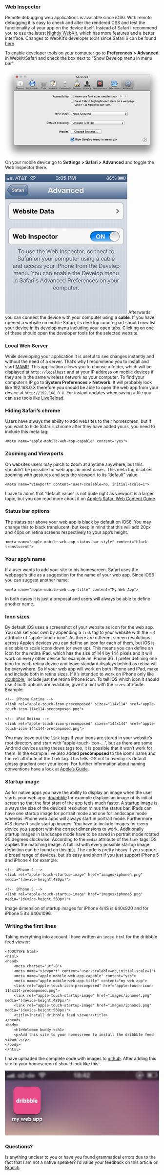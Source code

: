 
### Web Inspector
Remote debugging web applications is available since iOS6. With remote debugging it is easy to check and alter the rendered CSS and test the functionality of your app on the device itself. Instead of Safari I recommend you to use the latest [Nightly WebKit](http://nightly.webkit.org/), which has more features and a better interface. Changes to WebKit’s developer tools since Safari 6 can be found [here](https://gist.github.com/paulmillr/4056234).

To enable developer tools on your computer go to __Preferences > Advanced__ in Webkit/Safari and check the box next to “Show Develop menu in menu bar”.

<a href="/images/AdvancedSettings.png" class="image-inline"><img src="/images/AdvancedSettings.png"></a>
On your mobile device go to __Settings > Safari > Advanced__ and toggle the Web Inspector there.

<a href="/images/ios_web_inspector.png" class="image-inline"><img src="/images/ios_web_inspector.png"></a>
Afterwards you can connect the device with your computer using a __cable__. If you have opened a website on mobile Safari, its desktop counterpart should now list your device in its develop menu including your open tabs. Clicking on one of these should open the developer tools for the selected website.

### Local Web Server

While developing your application it is useful to see changes instantly and without the need of a server. That’s why I recommend you to install and start [MAMP](http://www.mamp.info/). This application allows you to choose a folder, which will be displayed at `http://localhost` and at your IP address on mobile devices if they are in the same wireless network as your computer. To find your computer’s IP go to __System Preferences > Network__. It will probably look like 192.168.0.X therefore you should be able to open the web app from your device at `http://192.168.0.X`. For instant updates when saving a file you can use tools like [LiveReload](http://livereload.com/).

### Hiding Safari’s chrome

Users have always the ability to add websites to their homescreen, but If you want to hide Safari’s chrome after they have added yours, you need to include this meta tag:

<pre class="language-markup"><code>&lt;meta name=&quot;apple-mobile-web-app-capable&quot; content=&quot;yes&quot;&gt;</code></pre>

### Zooming and Viewports

On websites users may pinch to zoom at anytime anywhere, but this shouldn’t be possible for web apps in most cases. This meta tag disables zooming with gestures and sets the viewport to its ”default” value:

<pre class="language-markup"><code>&lt;meta name=&quot;viewport&quot; content=&quot;user-scalable=no, initial-scale=1&quot;&gt;</code></pre>

I have to admit that “default value” is not quite right as viewport is a larger topic, but you can read more about it on [Apple’s Safari Web Content Guide](http://developer.apple.com/library/ios/#documentation/AppleApplications/Reference/SafariWebContent/UsingtheViewport/UsingtheViewport.html#//apple_ref/doc/uid/TP40006509-SW1).

###  Status bar options

The status bar above your web app is black by default on iOS6. You may change this to black translucent, but keep in mind that this will add 20px and 40px on retina screens respectively to your app’s height.

<pre class="language-markup"><code>&lt;meta name=&quot;apple-mobile-web-app-status-bar-style&quot; content=&quot;black-translucent&quot;&gt;</code></pre>

### Your app’s name

If a user wants to add your site to his homescreen, Safari uses the webpage's title as a suggestion for the name of your web app. Since iOS6 you can suggest another name:

<pre class="language-markup"><code>&lt;meta name=&quot;apple-mobile-web-app-title&quot; content=&quot;My Web App&quot;&gt;</code></pre>

In both cases it is just a proposal and users will always be able to define another name.

### Icon sizes

By default iOS uses a screenshot of your website as icon for the web app. You can set your own by appending a `link` tag to your website with the `rel` attribute of “apple-touch-icon”.  As there are different screen resolutions across Apple’s devices you can define an icon for each of them, but iOS is also able to scale icons down (or even up). This means you can define an icon for the retina iPad, which has the size of 144 by 144 pixels and it will work on every other device for example an iPhone 3G. I prefer defining one icon for each retina device and leave standard displays behind as retina will be everywhere. So if your web app will work on both iPhone and iPad, make and include both in retina sizes. If it’s intended to work on iPhone only like [doubbble](http://doubbble.com), include just the retina iPhone icon. To tell iOS which icon it should use if both options are available, give it a hint with the `sizes` attribute. Example:

<pre class="language-markup"><code>&lt;!-- iPhone Retina --&gt;
&lt;link rel=&quot;apple-touch-icon-precomposed&quot; sizes=&quot;114x114&quot; href=&quot;apple-touch-icon-114x114-precomposed.png&quot;&gt;

&lt;!-- iPad Retina --&gt;
&lt;link rel=&quot;apple-touch-icon-precomposed&quot; sizes=&quot;144x144&quot; href=&quot;apple-touch-icon-144x144-precomposed.png&quot;&gt;</code></pre>

You may leave out the `link` tags if your icons are stored in your website’s root directory and start with ”apple-touch-icon-...”, but as there are some Android devices using theses tags too, it is possible that it won’t work for them. In the example I’ve also added __precomposed__ to the icon’s name and the `rel` attribute of the `link` tag. This tells iOS not to overlay its default glossy gradient over your icons. For further information about naming conventions have a look at [Apple’s Guide](http://developer.apple.com/library/ios/#documentation/AppleApplications/Reference/SafariWebContent/ConfiguringWebApplications/ConfiguringWebApplications.html#//apple_ref/doc/uid/TP40002051-CH3-SW4).

### Startup image

As for native apps you have the ability to display an image when the user starts your web app. [doubbble](http://doubbble.com) for example displays an image of its initial screen so that the first start of the app feels much faster. A startup image is always the size of the device’s resolution minus the status bar. iPads can have one startup image for portrait mode and one for landscape mode whereas iPhone web apps will always start in portrait mode. Furthermore iOS doesn’t scale startup images. You have to include images for every device you support with the correct dimensions to work. Additionally startup images in landscape mode have to be saved in portrait mode rotated 90 degrees clockwise. According to the `media` attribute of the `link` tags iOS applies the matching image. A full list with every possible startup image definition can be found on this [gist](https://gist.github.com/tfausak/2222823). The code is pretty heavy if you support a broad range of devices, but it’s easy and short if you just support iPhone 5 and iPhone 4 for example:

<pre class="language-markup"><code>&lt;!-- iPhone 4 --&gt;
&lt;link rel=&quot;apple-touch-startup-image&quot; href=&quot;images/iphone4.png&quot; media=&quot;(device-height:480px)&quot;&gt;

&lt;!-- iPhone 5 --&gt;
&lt;link rel=&quot;apple-touch-startup-image&quot; href=&quot;images/iphone5.png&quot; media=&quot;(device-height:568px)&quot;&gt;</code></pre>

Image dimension of startup images for iPhone 4/4S is 640x920 and for iPhone 5 it’s 640x1096.

### Writing the first lines

Taking everything into account I have written an `index.html` for the dribbble feed viewer:

<pre class="language-markup"><code>&lt;!DOCTYPE html&gt;
&lt;html&gt;
&lt;head&gt;
	&lt;meta charset=&quot;utf-8&quot;&gt;
	&lt;meta name=&quot;viewport&quot; content=&quot;user-scalable=no,initial-scale=1&quot;&gt;
	&lt;meta name=&quot;apple-mobile-web-app-capable&quot; content=&quot;yes&quot;&gt;
	&lt;meta name=&quot;apple-mobile-web-app-title&quot; content=&quot;my web app&quot;&gt;
	&lt;link rel=&quot;apple-touch-icon-precomposed&quot; href=&quot;apple-touch-icon-114x114-precomposed.png&quot;&gt;
	&lt;link rel=&quot;apple-touch-startup-image&quot; href=&quot;images/iphone4.png&quot; media=&quot;(device-height:480px)&quot;&gt;
	&lt;link rel=&quot;apple-touch-startup-image&quot; href=&quot;images/iphone5.png&quot; media=&quot;(device-height:568px)&quot;&gt;
	&lt;title&gt;Install dribbble feed viewer&lt;/title&gt;
&lt;/head&gt;
&lt;body&gt;
	&lt;h1&gt;Welcome buddy!&lt;/h1&gt;
	&lt;p&gt;Add this site to your homescreen to install the dribbble feed viewer.&lt;/p&gt;
&lt;/body&gt;
&lt;/html&gt;</code></pre>

I have uploaded the complete code with images to [github](https://github.com/maxhoffmann/ios-web-apps). After adding this site to your homescreen it should look like this:

<a href="/images/icon.jpg" class="image-inline"><img src="/images/icon.jpg"></a>

### Questions?

Is anything unclear to you or have you found grammatical errors due to the fact that I am not a native speaker? I’d value your feedback on this article on [Branch](http://branch.com/b/building-ios-web-apps-part-1-maximilian-hoffmann/invite_link/m7YHa4NJhx7Mzw).
